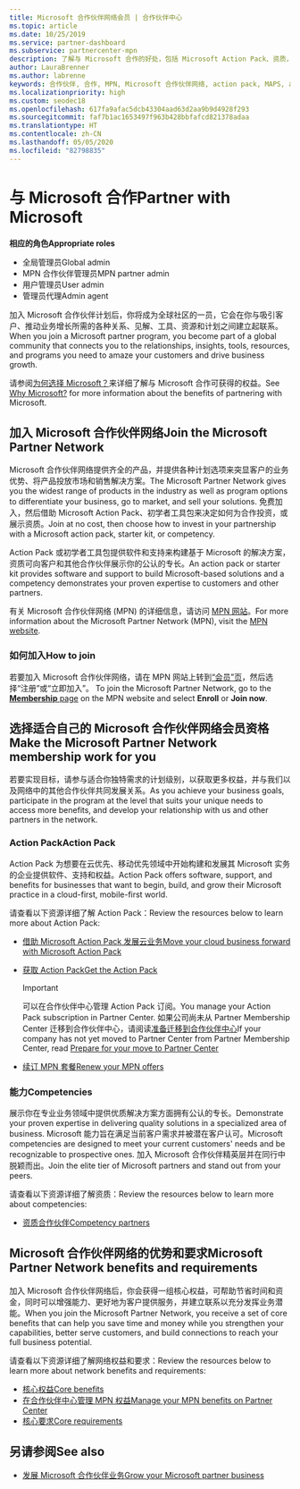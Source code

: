 ```yaml
---
title: Microsoft 合作伙伴网络会员 | 合作伙伴中心
ms.topic: article
ms.date: 10/25/2019
ms.service: partner-dashboard
ms.subservice: partnercenter-mpn
description: 了解与 Microsoft 合作的好处，包括 Microsoft Action Pack、资质，以及突显客户业务优势、将产品投放市场和销售解决方案所需的计划选项。
author: LauraBrenner
ms.author: labrenne
keywords: 合作伙伴, 合作, MPN, Microsoft 合作伙伴网络, action pack, MAPS, action pack 订阅, 权益, MPN 权益, 会员, 银级, 金级, 资质
ms.localizationpriority: high
ms.custom: seodec18
ms.openlocfilehash: 617fa9afac5dcb43304aad63d2aa9b9d4928f293
ms.sourcegitcommit: faf7b1ac1653497f963b428bbfafcd821378adaa
ms.translationtype: HT
ms.contentlocale: zh-CN
ms.lasthandoff: 05/05/2020
ms.locfileid: "82798835"
---
```

# <a name="partner-with-microsoft"></a><span data-ttu-id="3972e-104">与 Microsoft 合作</span><span class="sxs-lookup"><span data-stu-id="3972e-104">Partner with Microsoft</span></span>

<span data-ttu-id="3972e-105">**相应的角色**</span><span class="sxs-lookup"><span data-stu-id="3972e-105">**Appropriate roles**</span></span>
-   <span data-ttu-id="3972e-106">全局管理员</span><span class="sxs-lookup"><span data-stu-id="3972e-106">Global admin</span></span>
-   <span data-ttu-id="3972e-107">MPN 合作伙伴管理员</span><span class="sxs-lookup"><span data-stu-id="3972e-107">MPN partner admin</span></span>
-   <span data-ttu-id="3972e-108">用户管理员</span><span class="sxs-lookup"><span data-stu-id="3972e-108">User admin</span></span>
-   <span data-ttu-id="3972e-109">管理员代理</span><span class="sxs-lookup"><span data-stu-id="3972e-109">Admin agent</span></span>

<span data-ttu-id="3972e-110">加入 Microsoft 合作伙伴计划后，你将成为全球社区的一员，它会在你与吸引客户、推动业务增长所需的各种关系、见解、工具、资源和计划之间建立起联系。</span><span class="sxs-lookup"><span data-stu-id="3972e-110">When you join a Microsoft partner program, you become part of a global community that connects you to the relationships, insights, tools, resources, and programs you need to amaze your customers and drive business growth.</span></span>

<span data-ttu-id="3972e-111">请参阅[为何选择 Microsoft？](https://partner.microsoft.com/business-opportunities/why-microsoft)来详细了解与 Microsoft 合作可获得的权益。</span><span class="sxs-lookup"><span data-stu-id="3972e-111">See [Why Microsoft?](https://partner.microsoft.com/business-opportunities/why-microsoft) for more information about the benefits of partnering with Microsoft.</span></span> 

## <a name="join-the-microsoft-partner-network"></a><span data-ttu-id="3972e-112">加入 Microsoft 合作伙伴网络</span><span class="sxs-lookup"><span data-stu-id="3972e-112">Join the Microsoft Partner Network</span></span>

<!-- 12/5/18 The content below was copied and pasted directly from the Membership page of the MPN site (https://partner.microsoft.com/membership)-->

<span data-ttu-id="3972e-113">Microsoft 合作伙伴网络提供齐全的产品，并提供各种计划选项来突显客户的业务优势、将产品投放市场和销售解决方案。</span><span class="sxs-lookup"><span data-stu-id="3972e-113">The Microsoft Partner Network gives you the widest range of products in the industry as well as program options to differentiate your business, go to market, and sell your solutions.</span></span> <span data-ttu-id="3972e-114">免费加入，然后借助 Microsoft Action Pack、初学者工具包来决定如何为合作投资，或展示资质。</span><span class="sxs-lookup"><span data-stu-id="3972e-114">Join at no cost, then choose how to invest in your partnership with a Microsoft action pack, starter kit, or competency.</span></span>

<span data-ttu-id="3972e-115">Action Pack 或初学者工具包提供软件和支持来构建基于 Microsoft 的解决方案，资质可向客户和其他合作伙伴展示你的公认的专长。</span><span class="sxs-lookup"><span data-stu-id="3972e-115">An action pack or starter kit provides software and support to build Microsoft-based solutions and a competency demonstrates your proven expertise to customers and other partners.</span></span>

<span data-ttu-id="3972e-116">有关 Microsoft 合作伙伴网络 (MPN) 的详细信息，请访问 [MPN 网站](https://partner.microsoft.com/commercial)。</span><span class="sxs-lookup"><span data-stu-id="3972e-116">For more information about the Microsoft Partner Network (MPN), visit the [MPN website](https://partner.microsoft.com/commercial).</span></span>

### <a name="how-to-join"></a><span data-ttu-id="3972e-117">如何加入</span><span class="sxs-lookup"><span data-stu-id="3972e-117">How to join</span></span>

<span data-ttu-id="3972e-118">若要加入 Microsoft 合作伙伴网络，请在 MPN 网站上转到[“会员”页](https://partner.microsoft.com/membership)，然后选择“注册”或“立即加入”。   </span><span class="sxs-lookup"><span data-stu-id="3972e-118">To join the Microsoft Partner Network, go to the [**Membership** page](https://partner.microsoft.com/membership) on the MPN website and select **Enroll** or **Join now**.</span></span>

## <a name="make-the-microsoft-partner-network-membership-work-for-you"></a><span data-ttu-id="3972e-119">选择适合自己的 Microsoft 合作伙伴网络会员资格</span><span class="sxs-lookup"><span data-stu-id="3972e-119">Make the Microsoft Partner Network membership work for you</span></span>

<!-- 10/25/2019 The content below content from the Membership pages of the MPN site (https://partner.microsoft.com/membership) and additional updated content.-->

<span data-ttu-id="3972e-120">若要实现目标，请参与适合你独特需求的计划级别，以获取更多权益，并与我们以及网络中的其他合作伙伴共同发展关系。</span><span class="sxs-lookup"><span data-stu-id="3972e-120">As you achieve your business goals, participate in the program at the level that suits your unique needs to access more benefits, and develop your relationship with us and other partners in the network.</span></span>

### <a name="action-pack"></a><span data-ttu-id="3972e-121">Action Pack</span><span class="sxs-lookup"><span data-stu-id="3972e-121">Action Pack</span></span>

<span data-ttu-id="3972e-122">Action Pack 为想要在云优先、移动优先领域中开始构建和发展其 Microsoft 实务的企业提供软件、支持和权益。</span><span class="sxs-lookup"><span data-stu-id="3972e-122">Action Pack offers software, support, and benefits for businesses that want to begin, build, and grow their Microsoft practice in a cloud-first, mobile-first world.</span></span> 

<span data-ttu-id="3972e-123">请查看以下资源详细了解 Action Pack：</span><span class="sxs-lookup"><span data-stu-id="3972e-123">Review the resources below to learn more about Action Pack:</span></span>

- [<span data-ttu-id="3972e-124">借助 Microsoft Action Pack 发展云业务</span><span class="sxs-lookup"><span data-stu-id="3972e-124">Move your cloud business forward with Microsoft Action Pack</span></span>](https://partner.microsoft.com/membership/action-pack)

- [<span data-ttu-id="3972e-125">获取 Action Pack</span><span class="sxs-lookup"><span data-stu-id="3972e-125">Get the Action Pack</span></span>](mpn-get-action-pack.md)
  
    >[!IMPORTANT]
    ><span data-ttu-id="3972e-126">可以在合作伙伴中心管理 Action Pack 订阅。</span><span class="sxs-lookup"><span data-stu-id="3972e-126">You manage your Action Pack subscription in Partner Center.</span></span> <span data-ttu-id="3972e-127">如果公司尚未从 Partner Membership Center 迁移到合作伙伴中心，请阅读[准备迁移到合作伙伴中心](prepare-pmc-pc-migration.md)</span><span class="sxs-lookup"><span data-stu-id="3972e-127">If your company has not yet moved to Partner Center from Partner Membership Center, read [Prepare for your move to Partner Center](prepare-pmc-pc-migration.md)</span></span>  

- [<span data-ttu-id="3972e-128">续订 MPN 套餐</span><span class="sxs-lookup"><span data-stu-id="3972e-128">Renew your MPN offers</span></span>](renew-mpn-offers.md)

### <a name="competencies"></a><span data-ttu-id="3972e-129">能力</span><span class="sxs-lookup"><span data-stu-id="3972e-129">Competencies</span></span>

<span data-ttu-id="3972e-130">展示你在专业业务领域中提供优质解决方案方面拥有公认的专长。</span><span class="sxs-lookup"><span data-stu-id="3972e-130">Demonstrate your proven expertise in delivering quality solutions in a specialized area of business.</span></span> <span data-ttu-id="3972e-131">Microsoft 能力旨在满足当前客户需求并被潜在客户认可。</span><span class="sxs-lookup"><span data-stu-id="3972e-131">Microsoft competencies are designed to meet your current customers' needs and be recognizable to prospective ones.</span></span> <span data-ttu-id="3972e-132">加入 Microsoft 合作伙伴精英层并在同行中脱颖而出。</span><span class="sxs-lookup"><span data-stu-id="3972e-132">Join the elite tier of Microsoft partners and stand out from your peers.</span></span>

<span data-ttu-id="3972e-133">请查看以下资源详细了解资质：</span><span class="sxs-lookup"><span data-stu-id="3972e-133">Review the resources below to learn more about competencies:</span></span>

- [<span data-ttu-id="3972e-134">资质合作伙伴</span><span class="sxs-lookup"><span data-stu-id="3972e-134">Competency partners</span></span>](https://partner.microsoft.com/membership/competencies)

## <a name="microsoft-partner-network-benefits-and-requirements"></a><span data-ttu-id="3972e-135">Microsoft 合作伙伴网络的优势和要求</span><span class="sxs-lookup"><span data-stu-id="3972e-135">Microsoft Partner Network benefits and requirements</span></span>

<span data-ttu-id="3972e-136">加入 Microsoft 合作伙伴网络后，你会获得一组核心权益，可帮助节省时间和资金，同时可以增强能力、更好地为客户提供服务，并建立联系以充分发挥业务潜能。</span><span class="sxs-lookup"><span data-stu-id="3972e-136">When you join the Microsoft Partner Network, you receive a set of core benefits that can help you save time and money while you strengthen your capabilities, better serve customers, and build connections to reach your full business potential.</span></span>

<span data-ttu-id="3972e-137">请查看以下资源详细了解网络权益和要求：</span><span class="sxs-lookup"><span data-stu-id="3972e-137">Review the resources below to learn more about network benefits and requirements:</span></span>

- [<span data-ttu-id="3972e-138">核心权益</span><span class="sxs-lookup"><span data-stu-id="3972e-138">Core benefits</span></span>](https://partner.microsoft.com/membership/core-benefits#simple-tab-content-1)
- [<span data-ttu-id="3972e-139">在合作伙伴中心管理 MPN 权益</span><span class="sxs-lookup"><span data-stu-id="3972e-139">Manage your MPN benefits on Partner Center</span></span>](manage-your-partner-network-benefits.md)
- [<span data-ttu-id="3972e-140">核心要求</span><span class="sxs-lookup"><span data-stu-id="3972e-140">Core requirements</span></span>](https://partner.microsoft.com/membership/core-benefits#simple-tab-content-2)

## <a name="see-also"></a><span data-ttu-id="3972e-141">另请参阅</span><span class="sxs-lookup"><span data-stu-id="3972e-141">See also</span></span>
- [<span data-ttu-id="3972e-142">发展 Microsoft 合作伙伴业务</span><span class="sxs-lookup"><span data-stu-id="3972e-142">Grow your Microsoft partner business</span></span>](grow-your-business.md)
